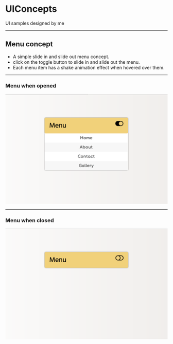 # UIConcepts
UI samples designed by me
* * *
## Menu concept
- A simple slide in and slide out menu concept.
- click on the toggle button to slide in and slide out the menu.
- Each menu item has a shake animation effect when hovered over them.
* * *
### Menu when opened
![pic1](Menu/images/open.png)
* * *
### Menu when closed
![pic2](Menu/images/closed.png)
